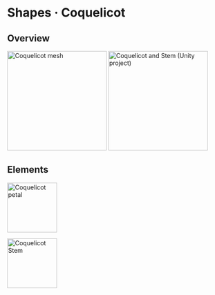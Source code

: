 # Shapes · Coquelicot

## Overview

<a href="Coquelicot.obj"><img src="Coquelicot.png" title="Coquelicot mesh" height="230" /></a>
<a href="../../unity/coquelicot/"><img src="Coquelicot-and-Stem-in-Unity-01.png" title="Coquelicot and Stem (Unity project)" height="230" /></a>

## Elements

<a href="Coquelicot%20Petal%20Take%203.obj"><img src="Coquelicot%20Petal%20Take%203.png" title="Coquelicot petal" height="115" /></a>

<a href="Stem%20Take%203.obj"><img src="Stem%20Take%203.png" title="Coquelicot Stem" height="115" /></a>
